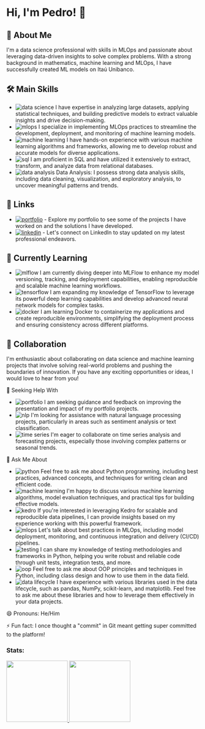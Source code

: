 # Hi, I'm Pedro! 👋

## 🚀 About Me
I'm a data science professional with skills in MLOps and passionate about leveraging data-driven insights to solve complex problems. With a strong background in mathematics, machine learning and MLOps, I have successfully created ML models on Itaú Unibanco.

## 🛠 Main Skills
- ![data science](https://img.shields.io/badge/-Data%20Science-00BFFF?style=flat) I have expertise in analyzing large datasets, applying statistical techniques, and building predictive models to extract valuable insights and drive decision-making. 
- ![mlops](https://img.shields.io/badge/-MLOps-FF4081?style=flat&logo=kubernetes&logoColor=white) I specialize in implementing MLOps practices to streamline the development, deployment, and monitoring of machine learning models. 
- ![machine learning](https://img.shields.io/badge/-Machine%20Learning-FF6F00?style=flat&logo=tensorflow&logoColor=white) I have hands-on experience with various machine learning algorithms and frameworks, allowing me to develop robust and accurate models for diverse applications. 
- ![sql](https://img.shields.io/badge/-SQL-336791?style=flat&logo=postgresql&logoColor=white) I am proficient in SQL and have utilized it extensively to extract, transform, and analyze data from relational databases. 
- ![data analysis](https://img.shields.io/badge/-Data%20Analysis-FFA500?style=flat) Data Analysis: I possess strong data analysis skills, including data cleaning, visualization, and exploratory analysis, to uncover meaningful patterns and trends.

## 🔗 Links
- [![portfolio](https://img.shields.io/badge/my_portfolio-000?style=for-the-badge&logo=ko-fi&logoColor=white)](https://github.com/Pedro-A-D-S) - Explore my portfolio to see some of the projects I have worked on and the solutions I have developed.
- [![linkedin](https://img.shields.io/badge/linkedin-0A66C2?style=for-the-badge&logo=linkedin&logoColor=white)](https://www.linkedin.com/in/pedro-a-d-s/) - Let's connect on LinkedIn to stay updated on my latest professional endeavors.

## 🧠 Currently Learning
- ![mlflow](https://img.shields.io/badge/-MLFlow-FFD700?style=flat) I am currently diving deeper into MLFlow to enhance my model versioning, tracking, and deployment capabilities, enabling reproducible and scalable machine learning workflows. 
- ![tensorflow](https://img.shields.io/badge/-TensorFlow-FF6F00?style=flat&logo=tensorflow&logoColor=white) I am expanding my knowledge of TensorFlow to leverage its powerful deep learning capabilities and develop advanced neural network models for complex tasks. 
- ![docker](https://img.shields.io/badge/-Docker-2496ED?style=flat&logo=docker&logoColor=white) I am learning Docker to containerize my applications and create reproducible environments, simplifying the deployment process and ensuring consistency across different platforms. 

## 👯 Collaboration
I'm enthusiastic about collaborating on data science and machine learning projects that involve solving real-world problems and pushing the boundaries of innovation. If you have any exciting opportunities or ideas, I would love to hear from you!

🤔 Seeking Help With
- ![portfolio](https://img.shields.io/badge/-Portfolio-5E35B1?style=flat) I am seeking guidance and feedback on improving the presentation and impact of my portfolio projects. 
- ![nlp](https://img.shields.io/badge/-NLP-4CAF50?style=flat) I'm looking for assistance with natural language processing projects, particularly in areas such as sentiment analysis or text classification. 
- ![time series](https://img.shields.io/badge/-Time%20Series-FF5722?style=flat) I'm eager to collaborate on time series analysis and forecasting projects, especially those involving complex patterns or seasonal trends. 

💬 Ask Me About
- ![python](https://img.shields.io/badge/-Python-3776AB?style=flat&logo=python&logoColor=white) Feel free to ask me about Python programming, including best practices, advanced concepts, and techniques for writing clean and efficient code. 
- ![machine learning](https://img.shields.io/badge/-Machine%20Learning-FF6F00?style=flat&logo=tensorflow&logoColor=white) I'm happy to discuss various machine learning algorithms, model evaluation techniques, and practical tips for building effective models. 
- ![kedro](https://img.shields.io/badge/-Kedro-607D8B?style=flat) If you're interested in leveraging Kedro for scalable and reproducible data pipelines, I can provide insights based on my experience working with this powerful framework. 
- ![mlops](https://img.shields.io/badge/-MLOps-FF4081?style=flat&logo=kubernetes&logoColor=white) Let's talk about best practices in MLOps, including model deployment, monitoring, and continuous integration and delivery (CI/CD) pipelines. 
- ![testing](https://img.shields.io/badge/-Testing-00C853?style=flat&logo=pytest&logoColor=white) I can share my knowledge of testing methodologies and frameworks in Python, helping you write robust and reliable code through unit tests, integration tests, and more. 
- ![oop](https://img.shields.io/badge/-OOP-FFC107?style=flat) Feel free to ask me about OOP principles and techniques in Python, including class design and how to use them in the data field. 
- ![data lifecycle](https://img.shields.io/badge/-Data%20Lifecycle-00BFFF?style=flat) I have experience with various libraries used in the data lifecycle, such as pandas, NumPy, scikit-learn, and matplotlib. Feel free to ask me about these libraries and how to leverage them effectively in your data projects. 

😄 Pronouns: He/Him

⚡ Fun fact: I once thought a "commit" in Git meant getting super committed to the platform!


### Stats:

<div>
<a href="https://github.com/Pedro-A-D-S">
<img height="160em" src="https://github-readme-stats.vercel.app/api/top-langs/?username=Pedro-A-D-S&layout=compact&langs_count=7&theme=dracula"/>
<img height="160em" src="https://github-readme-stats.vercel.app/api?username=Pedro-A-D-S&show_icons=true&theme=dracula&include_all_commits=true&count_private=true"/>
</div>
